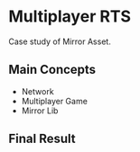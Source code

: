 # Multiplayer RTS
Case study of Mirror Asset.

## Main Concepts

- Network
- Multiplayer Game
- Mirror Lib

## Final Result